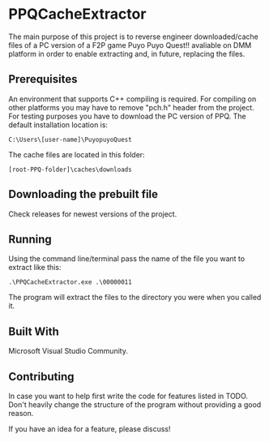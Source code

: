 # PPQCacheExtractor
The main purpose of this project is to reverse engineer downloaded/cache files of a PC version of a F2P game Puyo Puyo Quest!! avaliable on DMM platform in order to enable extracting and, in future, replacing the files.

## Prerequisites
An environment that supports C++ compiling is required. For compiling on other platforms you may have to remove "pch.h" header from the project. For testing purposes you have to download the PC version of PPQ. The default installation location is:
```
C:\Users\[user-name]\PuyopuyoQuest
```
The cache files are located in this folder:
```
[root-PPQ-folder]\caches\downloads
```

## Downloading the prebuilt file
Check releases for newest versions of the project.

## Running
Using the command line/terminal pass the name of the file you want to extract like this:
```
.\PPQCacheExtractor.exe .\00000011
```
The program will extract the files to the directory you were when you called it.

## Built With
Microsoft Visual Studio Community.

## Contributing
In case you want to help first write the code for features listed in TODO. Don't heavily change the structure of the program without providing a good reason.

If you have an idea for a feature, please discuss!
